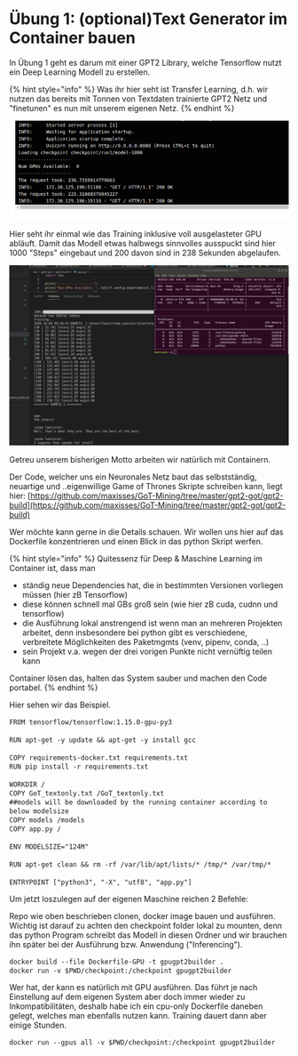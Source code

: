 # Übung 1: \(optional\)Text Generator im Container bauen

In Übung 1 geht es darum mit einer GPT2 Library, welche Tensorflow nutzt ein Deep Learning Modell zu erstellen.

{% hint style="info" %}
Was ihr hier seht ist Transfer Learning, d.h. wir nutzen das bereits mit Tonnen von Textdaten trainierte GPT2 Netz und "finetunen" es nun mit unserem eigenen Netz. 
{% endhint %}

![](../../.gitbook/assets/image%20%28162%29.png)

Hier seht ihr einmal wie das Training inklusive voll ausgelasteter GPU abläuft. Damit das Modell etwas halbwegs sinnvolles ausspuckt sind hier 1000 "Steps" eingebaut und 200 davon sind in 238 Sekunden abgelaufen. 

![](../../.gitbook/assets/image%20%28176%29.png)

Getreu unserem bisherigen Motto arbeiten wir natürlich mit Containern. 

Der Code, welcher uns ein Neuronales Netz baut das selbstständig, neuartige und ..eigenwillige Game of Thrones Skripte schreiben kann, liegt hier: [https://github.com/maxisses/GoT-Mining/tree/master/gpt2-got/gpt2-build](https://github.com/maxisses/GoT-Mining/tree/master/gpt2-got/gpt2-build)

Wer möchte kann gerne in die Details schauen. Wir wollen uns hier auf das Dockerfile konzentrieren und einen Blick in das python Skript werfen.

{% hint style="info" %}
Quitessenz für Deep & Maschine Learning im Container ist, dass man

* ständig neue Dependencies hat, die in bestimmten Versionen vorliegen müssen \(hier zB Tensorflow\)
* diese können schnell mal GBs groß sein \(wie hier zB cuda, cudnn und tensorflow\)
* die Ausführung lokal anstrengend ist wenn man an mehreren Projekten arbeitet, denn insbesondere bei python gibt es verschiedene, verbreitete Möglichkeiten des Paketmgmts \(venv, pipenv, conda, ..\)
* sein Projekt v.a. wegen der drei vorigen Punkte nicht vernüftig teilen kann

Container lösen das, halten das System sauber und machen den Code portabel.
{% endhint %}

Hier sehen wir das Beispiel.

```text
FROM tensorflow/tensorflow:1.15.0-gpu-py3

RUN apt-get -y update && apt-get -y install gcc

COPY requirements-docker.txt requirements.txt
RUN pip install -r requirements.txt

WORKDIR /
COPY GoT_textonly.txt /GoT_textonly.txt
##models will be downloaded by the running container according to below modelsize
COPY models /models
COPY app.py /

ENV MODELSIZE="124M"

RUN apt-get clean && rm -rf /var/lib/apt/lists/* /tmp/* /var/tmp/*

ENTRYPOINT ["python3", "-X", "utf8", "app.py"]
```

Um jetzt loszulegen auf der eigenen Maschine reichen 2 Befehle:

Repo wie oben beschrieben clonen, docker image bauen und ausführen. Wichtig ist darauf zu achten den checkpoint folder lokal zu mounten, denn das python Program schreibt das Modell in diesen Ordner und wir brauchen ihn später bei der Ausführung bzw. Anwendung \("Inferencing"\).

```text
docker build --file Dockerfile-GPU -t gpugpt2builder .
docker run -v $PWD/checkpoint:/checkpoint gpugpt2builder
```

Wer hat, der kann es natürlich mit GPU ausführen. Das führt je nach Einstellung auf dem eigenen System aber doch immer wieder zu Inkompatibilitäten, deshalb habe ich ein cpu-only Dockerfile daneben gelegt, welches man ebenfalls nutzen kann. Training dauert dann aber einige Stunden. 

```text
docker run --gpus all -v $PWD/checkpoint:/checkpoint gpugpt2builder
```

